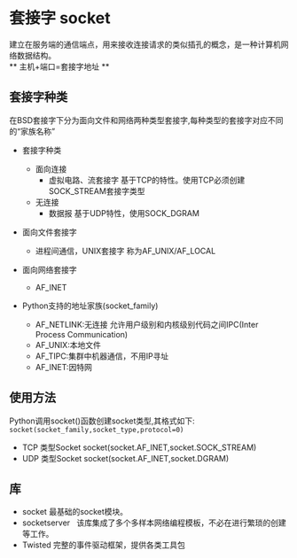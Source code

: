 # 套接字 socket
建立在服务端的通信端点，用来接收连接请求的类似插孔的概念，是一种计算机网络数据结构。<br>
** 主机+端口=套接字地址 **

## 套接字种类
在BSD套接字下分为面向文件和网络两种类型套接字,每种类型的套接字对应不同的“家族名称”<br>
- 套接字种类
  - 面向连接
    - 虚拟电路、流套接字 基于TCP的特性。使用TCP必须创建SOCK_STREAM套接字类型
  - 无连接
    - 数据报 基于UDP特性，使用SOCK_DGRAM

- 面向文件套接字
  - 进程间通信，UNIX套接字 称为AF_UNIX/AF_LOCAL
- 面向网络套接字
  - AF_INET

- Python支持的地址家族(socket_family)
  - AF_NETLINK:无连接 允许用户级别和内核级别代码之间IPC(Inter Process Communication)
  - AF_UNIX:本地文件
  - AF_TIPC:集群中机器通信，不用IP寻址
  - AF_INET:因特网

## 使用方法
Python调用socket()函数创建socket类型,其格式如下:<br>
`socket(socket_family,socket_type,protocol=0)`<br>
- TCP 类型Socket
  socket(socket.AF_INET,socket.SOCK_STREAM)
- UDP 类型Socket
  socket(socket.AF_INET,socket.DGRAM)

## 库
- socket
  最基础的socket模块。
- socketserver
  该库集成了多个多样本网络编程模板，不必在进行繁琐的创建等工作。
- Twisted
  完整的事件驱动框架，提供各类工具包



